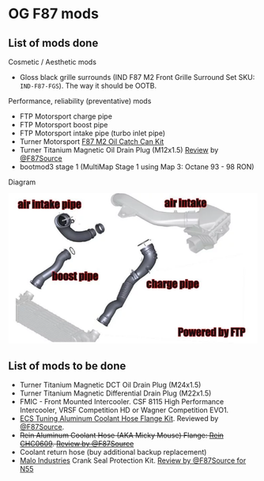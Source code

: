 # OG F87 mods

## List of mods done

Cosmetic / Aesthetic mods

- Gloss black grille surrounds (IND F87 M2 Front Grille Surround Set SKU: `IND-F87-FGS`). The way it should be OOTB.

Performance, reliability (preventative) mods

- FTP Motorsport charge pipe
- FTP Motorsport boost pipe
- FTP Motorsport intake pipe (turbo inlet pipe)
- Turner Motorsport [F87 M2 Oil Catch Can Kit](https://www.turnermotorsport.com/p-588375-f87-m2-catch-can-kit/)
- Turner Titanium Magnetic Oil Drain Plug (M12x1.5) [Review](https://f87.bimmerpost.com/forums/showthread.php?t=1830240) by [@F87Source](https://f87.bimmerpost.com/forums/member.php?u=396529)
- bootmod3 stage 1 (MultiMap Stage 1 using Map 3: Octane 93 - 98 RON)

Diagram

![image](./data/ftp-motorsport.jpg)

## List of mods to be done

- Turner Titanium Magnetic DCT Oil Drain Plug (M24x1.5)
- Turner Titanium Magnetic Differential Drain Plug (M22x1.5)
- FMIC - Front Mounted Intercooler. CSF 8115 High Performance Intercooler, VRSF Competition HD or Wagner Competition EVO1.
- [ECS Tuning Aluminum Coolant Hose Flange Kit](https://www.ecstuning.com/b-ecs-parts/ecs-performance-coolant-outlet-hose-kit/004503la01/). Reviewed by [@F87Source](https://f87.bimmerpost.com/forums/showthread.php?t=1773412).
- ~~Rein Aluminum Coolant Hose (AKA Micky Mouse) Flange: [Rein CHC0609](https://www.fcpeuro.com/products/bmw-aluminum-coolant-hose-flange-rein-chc0609). [Review by @F87Source](https://f87.bimmerpost.com/forums/showthread.php?t=1773412)~~
- Coolant return hose (buy additional backup replacement)
- [Malo Industries](https://www.maloindustries.com/products/n54-and-n55-crank-seal-protection-plate-1) Crank Seal Protection Kit. [Review by @F87Source for N55](https://f87.bimmerpost.com/forums/showthread.php?t=1807187)
